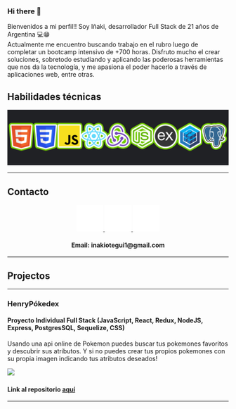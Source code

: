### Hi there 👋

Bienvenidos a mi perfil!! Soy Iñaki, desarrollador Full Stack de 21 años de Argentina 💻😁<br>
Actualmente me encuentro buscando trabajo en el rubro luego de completar un bootcamp intensivo de +700 horas. Disfruto mucho el crear soluciones, sobretodo estudiando y aplicando las poderosas herramientas que nos da la tecnología, y me apasiona el poder hacerlo a través de aplicaciones web, entre otras.

## Habilidades técnicas

<p align="center">
<img src="https://github.com/inakiotegui/inakiotegui/blob/main/AABANNER.png"/>
</p>

---

## Contacto 

<p align="center">
    <a href="https://www.linkedin.com/in/i%C3%B1akiotegui/">
      <img src='https://github.com/inakiotegui/inakiotegui/blob/main/linkedin.png' alt='linkedin' height='60'>
    </a>
      <a href="https://github.com/inakiotegui">
      <img src='https://github.com/inakiotegui/inakiotegui/blob/main/github.png' alt='github' height='60'>
    </a>
    <a href="https://api.whatsapp.com/send?phone=5492477469432">
      <img src='https://github.com/inakiotegui/inakiotegui/blob/main/whatsapp.png' alt='whatsapp' height='60'>
    </a>
</p>
<h4 align="center">Email: inakiotegui1@gmail.com </h4>

---

## Projectos 

---
### HenryPókedex
#### Proyecto Individual Full Stack (JavaScript, React, Redux, NodeJS, Express, PostgresSQL, Sequelize, CSS) 
Usando una api online de Pokemon puedes buscar tus pokemones favoritos y descubrir sus atributos. Y si no puedes crear tus propios pokemones con su propia imagen indicando tus atributos deseados!


[<img src="https://github.com/inakiotegui/inakiotegui/blob/main/ProyectoAnimation-(1).gif"/>](https://github.com/inakiotegui/PI-Pokemon-FT13) 

#### Link al repositorio [aquí](https://github.com/inakiotegui/PI-Pokemon-FT13)

---
